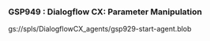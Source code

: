 ### GSP949 : Dialogflow CX: Parameter Manipulation


gs://spls/DialogflowCX_agents/gsp929-start-agent.blob

